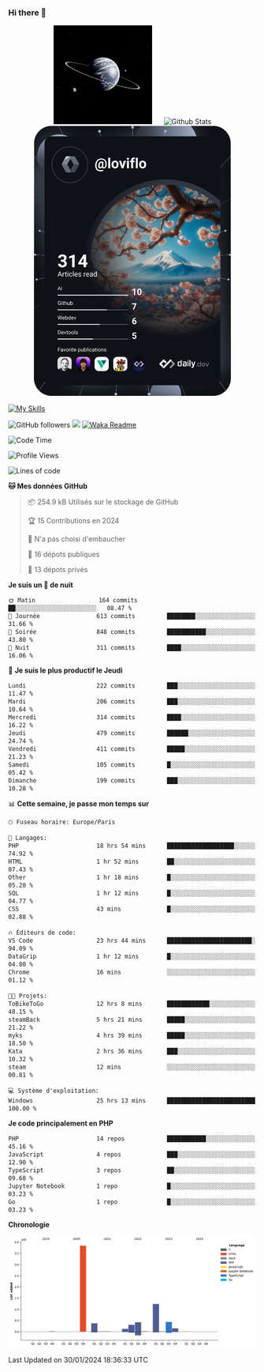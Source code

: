 ### Hi there 👋

<p align="center">
  <img src="https://github.com/Loviflo/Loviflo/blob/main/img/portrait.jpg" alt="Loviflo" height="200" style="margin-right: 20px"/>
  <img src="https://github-readme-stats.vercel.app/api?username=Loviflo&show_icons=true&theme=graywhite" alt="Github Stats" />
  <a href="https://app.daily.dev/loviflo"><img src="https://github.com/loviflo/loviflo/blob/main/devcard.svg" width="400" alt="Loviflo's Dev Card"/></a>
</p>

[![My Skills](https://skillicons.dev/icons?i=php,laravel,symfony,dotnet,cs,nodejs,mysql,postgres,js,ts,html,css,sass,angular,react,electron,docker,webpack,vscode,figma,git,github,gitlab,nginx,postman&perline=5)](https://skillicons.dev)

![GitHub followers](https://img.shields.io/github/followers/Loviflo?label=Follow&style=social)
![](https://visitor-badge.glitch.me/badge?page_id=Loviflo.Loviflo)
[![Waka Readme](https://github.com/Loviflo/Loviflo/actions/workflows/update-stats.yml/badge.svg)](https://github.com/Loviflo/Loviflo/actions/workflows/update-stats.yml)

<!--START_SECTION:waka-->
![Code Time](http://img.shields.io/badge/Code%20Time-1%2C847%20hrs%2049%20mins-blue)

![Profile Views](http://img.shields.io/badge/Vues%20du%20profil-0-blue)

![Lines of code](https://img.shields.io/badge/Depuis%20Hello%20World%2C%20j%27ai%20%C3%A9crit-6.9%20million%20Lignes%20de%20code-blue)

**🐱 Mes données GitHub** 

> 📦 254.9 kB Utilisés sur le stockage de GitHub 
 > 
> 🏆 15 Contributions en 2024
 > 
> 🚫 N'a pas choisi d'embaucher
 > 
> 📜 16 dépots publiques 
 > 
> 🔑 13 dépots privés 
 > 
**Je suis un 🦉 de nuit** 

```text
🌞 Matin                  164 commits         ██░░░░░░░░░░░░░░░░░░░░░░░   08.47 % 
🌆 Journée                613 commits         ████████░░░░░░░░░░░░░░░░░   31.66 % 
🌃 Soirée                 848 commits         ███████████░░░░░░░░░░░░░░   43.80 % 
🌙 Nuit                   311 commits         ████░░░░░░░░░░░░░░░░░░░░░   16.06 % 
```
📅 **Je suis le plus productif le Jeudi** 

```text
Lundi                    222 commits         ███░░░░░░░░░░░░░░░░░░░░░░   11.47 % 
Mardi                    206 commits         ███░░░░░░░░░░░░░░░░░░░░░░   10.64 % 
Mercredi                 314 commits         ████░░░░░░░░░░░░░░░░░░░░░   16.22 % 
Jeudi                    479 commits         ██████░░░░░░░░░░░░░░░░░░░   24.74 % 
Vendredi                 411 commits         █████░░░░░░░░░░░░░░░░░░░░   21.23 % 
Samedi                   105 commits         █░░░░░░░░░░░░░░░░░░░░░░░░   05.42 % 
Dimanche                 199 commits         ███░░░░░░░░░░░░░░░░░░░░░░   10.28 % 
```


📊 **Cette semaine, je passe mon temps sur** 

```text
🕑︎ Fuseau horaire: Europe/Paris

💬 Langages: 
PHP                      18 hrs 54 mins      ███████████████████░░░░░░   74.92 % 
HTML                     1 hr 52 mins        ██░░░░░░░░░░░░░░░░░░░░░░░   07.43 % 
Other                    1 hr 18 mins        █░░░░░░░░░░░░░░░░░░░░░░░░   05.20 % 
SQL                      1 hr 12 mins        █░░░░░░░░░░░░░░░░░░░░░░░░   04.77 % 
CSS                      43 mins             █░░░░░░░░░░░░░░░░░░░░░░░░   02.88 % 

🔥 Éditeurs de code: 
VS Code                  23 hrs 44 mins      ████████████████████████░   94.09 % 
DataGrip                 1 hr 12 mins        █░░░░░░░░░░░░░░░░░░░░░░░░   04.80 % 
Chrome                   16 mins             ░░░░░░░░░░░░░░░░░░░░░░░░░   01.12 % 

🐱‍💻 Projets: 
ToBikeToGo               12 hrs 8 mins       ████████████░░░░░░░░░░░░░   48.15 % 
steamBack                5 hrs 21 mins       █████░░░░░░░░░░░░░░░░░░░░   21.22 % 
myks                     4 hrs 39 mins       █████░░░░░░░░░░░░░░░░░░░░   18.50 % 
Kata                     2 hrs 36 mins       ███░░░░░░░░░░░░░░░░░░░░░░   10.32 % 
steam                    12 mins             ░░░░░░░░░░░░░░░░░░░░░░░░░   00.81 % 

💻 Système d'exploitation: 
Windows                  25 hrs 13 mins      █████████████████████████   100.00 % 
```

**Je code principalement en PHP** 

```text
PHP                      14 repos            ███████████░░░░░░░░░░░░░░   45.16 % 
JavaScript               4 repos             ███░░░░░░░░░░░░░░░░░░░░░░   12.90 % 
TypeScript               3 repos             ██░░░░░░░░░░░░░░░░░░░░░░░   09.68 % 
Jupyter Notebook         1 repo              █░░░░░░░░░░░░░░░░░░░░░░░░   03.23 % 
Go                       1 repo              █░░░░░░░░░░░░░░░░░░░░░░░░   03.23 % 
```



**Chronologie**

![Lines of Code chart](https://raw.githubusercontent.com/Loviflo/Loviflo/main/assets/bar_graph.png)


 Last Updated on 30/01/2024 18:36:33 UTC
<!--END_SECTION:waka-->
